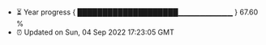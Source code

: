 - ⏳ Year progress { ████████████████████▁▁▁▁▁▁▁▁▁▁ } 67.60 %
- ⏰ Updated on Sun, 04 Sep 2022 17:23:05 GMT

